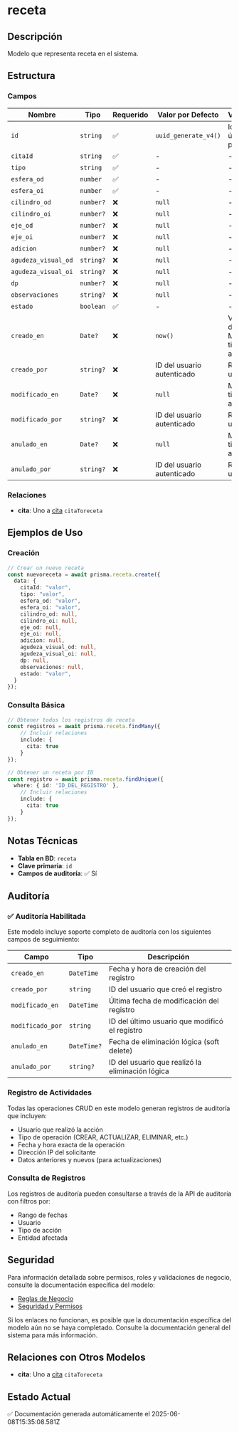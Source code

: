 # receta

## Descripción
Modelo que representa receta en el sistema.

## Estructura

### Campos

| Nombre | Tipo | Requerido | Valor por Defecto | Validaciones | Descripción |
|--------|------|-----------|-------------------|--------------|-------------|
| `id` | `string` | ✅ | `uuid_generate_v4()` | Identificador único, Valor por defecto |  |
| `citaId` | `string` | ✅ | - | - |  |
| `tipo` | `string` | ✅ | - | - |  |
| `esfera_od` | `number` | ✅ | - | - |  |
| `esfera_oi` | `number` | ✅ | - | - |  |
| `cilindro_od` | `number?` | ❌ | `null` | - |  |
| `cilindro_oi` | `number?` | ❌ | `null` | - |  |
| `eje_od` | `number?` | ❌ | `null` | - |  |
| `eje_oi` | `number?` | ❌ | `null` | - |  |
| `adicion` | `number?` | ❌ | `null` | - |  |
| `agudeza_visual_od` | `string?` | ❌ | `null` | - |  |
| `agudeza_visual_oi` | `string?` | ❌ | `null` | - |  |
| `dp` | `number?` | ❌ | `null` | - |  |
| `observaciones` | `string?` | ❌ | `null` | - |  |
| `estado` | `boolean` | ✅ | - | - |  |
| `creado_en` | `Date?` | ❌ | `now()` | Valor por defecto, Marca de tiempo automática |  |
| `creado_por` | `string?` | ❌ | ID del usuario autenticado | Referencia a usuario |  |
| `modificado_en` | `Date?` | ❌ | `null` | Marca de tiempo automática |  |
| `modificado_por` | `string?` | ❌ | ID del usuario autenticado | Referencia a usuario |  |
| `anulado_en` | `Date?` | ❌ | `null` | Marca de tiempo automática |  |
| `anulado_por` | `string?` | ❌ | ID del usuario autenticado | Referencia a usuario |  |

### Relaciones

- **cita**: Uno a [cita](./cita.md) `citaToreceta`

## Ejemplos de Uso

### Creación

```typescript
// Crear un nuevo receta
const nuevoreceta = await prisma.receta.create({
  data: {
    citaId: "valor",
    tipo: "valor",
    esfera_od: "valor",
    esfera_oi: "valor",
    cilindro_od: null,
    cilindro_oi: null,
    eje_od: null,
    eje_oi: null,
    adicion: null,
    agudeza_visual_od: null,
    agudeza_visual_oi: null,
    dp: null,
    observaciones: null,
    estado: "valor",
  }
});
```

### Consulta Básica

```typescript
// Obtener todos los registros de receta
const registros = await prisma.receta.findMany({
    // Incluir relaciones
    include: {
      cita: true
    }
});

// Obtener un receta por ID
const registro = await prisma.receta.findUnique({
  where: { id: 'ID_DEL_REGISTRO' },
    // Incluir relaciones
    include: {
      cita: true
    }
});
```

## Notas Técnicas

- **Tabla en BD**: `receta`
- **Clave primaria**: `id`
- **Campos de auditoría**: ✅ Sí

## Auditoría

### ✅ Auditoría Habilitada

Este modelo incluye soporte completo de auditoría con los siguientes campos de seguimiento:

| Campo | Tipo | Descripción |
|-------|------|-------------|
| `creado_en` | `DateTime` | Fecha y hora de creación del registro |
| `creado_por` | `string` | ID del usuario que creó el registro |
| `modificado_en` | `DateTime` | Última fecha de modificación del registro |
| `modificado_por` | `string` | ID del último usuario que modificó el registro |
| `anulado_en` | `DateTime?` | Fecha de eliminación lógica (soft delete) |
| `anulado_por` | `string?` | ID del usuario que realizó la eliminación lógica |

### Registro de Actividades

Todas las operaciones CRUD en este modelo generan registros de auditoría que incluyen:

- Usuario que realizó la acción
- Tipo de operación (CREAR, ACTUALIZAR, ELIMINAR, etc.)
- Fecha y hora exacta de la operación
- Dirección IP del solicitante
- Datos anteriores y nuevos (para actualizaciones)

### Consulta de Registros

Los registros de auditoría pueden consultarse a través de la API de auditoría con filtros por:

- Rango de fechas
- Usuario
- Tipo de acción
- Entidad afectada

## Seguridad

Para información detallada sobre permisos, roles y validaciones de negocio, consulte la documentación específica del modelo:

- [Reglas de Negocio](./receta/reglas_negocio.md)
- [Seguridad y Permisos](./receta/seguridad.md)

Si los enlaces no funcionan, es posible que la documentación específica del modelo aún no se haya completado. Consulte la documentación general del sistema para más información.

## Relaciones con Otros Modelos

- **cita**: Uno a [cita](./cita.md) `citaToreceta`

## Estado Actual

✅ Documentación generada automáticamente el 2025-06-08T15:35:08.581Z
